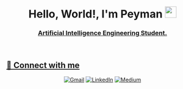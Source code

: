 <h1 align="center">Hello, World!, I'm Peyman
<a href="https://github.com/Bouaskaoun" target="_self">
		<img src="https://media.giphy.com/media/hvRJCLFzcasrR4ia7z/giphy.gif" width="30">
</h1> 

<h3 align="center">Artificial Intelligence Engineering Student.</h3>

<br>

## 🤝 Connect with me
<p align="center">
	<a href="mailto:peymankhodabandehlouei@gmail.com"><img img src="https://img.shields.io/badge/Gmail-D14836?style=for-the-badge&logo=gmail&logoColor=white" alt="Gmail"/></a>
	<a href="https://www.linkedin.com/in/peyman-khodabandehlouei/"><img src="https://img.shields.io/badge/LinkedIn-0077B5?style=for-the-badge&logo=linkedin&logoColor=white" alt="LinkedIn"/></a>
	<a href="https://medium.com/@peymankhodabandehlouei"><img src="https://img.shields.io/badge/Medium-12100E?style=for-the-badge&logo=medium&logoColor=white" alt="Medium"/></a>
</p>
